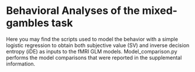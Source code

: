 # Behavioral Analyses of the mixed-gambles task

Here you may find the scripts used to model the behavior with a simple logistic regression to obtain both subjective value (SV) and inverse decision entropy (iDE) as inputs to the fMRI GLM models. Model_comparison.py performs the model comparisons that were reported in the supplemental information.

